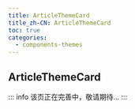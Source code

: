 ```yaml
---
title: ArticleThemeCard
title_zh-CN: ArticleThemeCard
toc: true
categories:
  - components-themes
---
```


## ArticleThemeCard

::: info
该页正在完善中，敬请期待...
:::

<!-- TODO: -->
